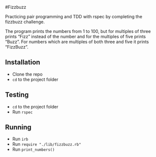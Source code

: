 #Fizzbuzz

Practicing pair programming and TDD with rspec by completing the fizzbuzz challenge.

The program prints the numbers from 1 to 100, but for multiples of three prints “Fizz” instead of the number and for the multiples of five prints “Buzz”. For numbers which are multiples of both three and five it prints “FizzBuzz”.

## Installation
- Clone the repo
- `cd` to the project folder

## Testing
- `cd` to the project folder
- Run `rspec`

## Running
- Run `irb`
- Run `require "./lib/fizzbuzz.rb"`
- Run `print_numbers()`
